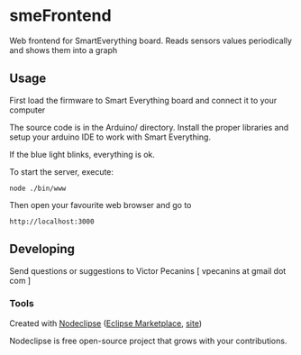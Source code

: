 

# smeFrontend

  Web frontend for SmartEverything board. Reads sensors values periodically and
  shows them into a graph

## Usage

  First load the firmware to Smart Everything board and connect it to your computer
  
  The source code is in the Arduino/ directory. Install the proper libraries and setup
  your arduino IDE to work with Smart Everything.
  
  If the blue light blinks, everything is ok.

  To start the server, execute:
  
    node ./bin/www
  
  Then open your favourite web browser and go to 
  
    http://localhost:3000

## Developing

  Send questions or suggestions to Victor Pecanins [ vpecanins at gmail dot com ]

### Tools

Created with [Nodeclipse](https://github.com/Nodeclipse/nodeclipse-1)
 ([Eclipse Marketplace](http://marketplace.eclipse.org/content/nodeclipse), [site](http://www.nodeclipse.org))   

Nodeclipse is free open-source project that grows with your contributions.
